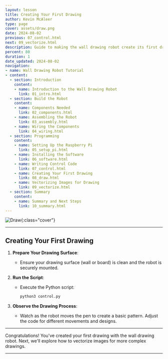```yaml
---
layout: lesson
title: Creating Your First Drawing
author: Kevin McAleer
type: page
cover: assets/draw.png
date: 2024-08-02
previous: 07_control.html
next: 09_vectorize.html
description: Guide to making the wall drawing robot create its first drawing.
percent: 80
duration: 1
date_updated: 2024-08-02
navigation:
- name: Wall Drawing Robot Tutorial
- content:
  - section: Introduction
    content:
    - name: Introduction to the Wall Drawing Robot
      link: 01_intro.html
  - section: Build the Robot
    content:
    - name: Components Needed
      link: 02_components.html
    - name: Assembling the Robot
      link: 03_assembly.html
    - name: Wiring the Components
      link: 04_wiring.html
  - section: Programming
    content:
    - name: Setting Up the Raspberry Pi
      link: 05_setup_pi.html
    - name: Installing the Software
      link: 06_software.html
    - name: Writing Control Code
      link: 07_control.html
    - name: Creating Your First Drawing
      link: 08_draw.html
    - name: Vectorizing Images for Drawing
      link: 09_vectorize.html
  - section: Summary
    content:
    - name: Summary and Next Steps
      link: 10_summary.html
---
```



![Draw](assets/draw.png){:class="cover"}

---

## Creating Your First Drawing

1. **Prepare Your Drawing Surface**:
   - Ensure your drawing surface (wall or board) is clean and the robot is securely mounted.

2. **Run the Script**:
   - Execute the Python script:
     ```sh
     python3 control.py
     ```

3. **Observe the Drawing Process**:
   - Watch as the robot moves the pen to create a basic pattern. Adjust the code for different movements and designs.

---

Congratulations! You've created your first drawing with the wall drawing robot. Next, we'll explore how to vectorize images for more complex drawings.

---
